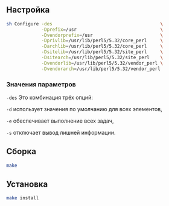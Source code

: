 <package-info :package="package" showsbu></package-info>

<script>
		new Vue({
		el: '#main',
		data: { package: {} },
		mounted: function () {
				this.getPackage('perl');
		},
		methods: {
			getPackage: function(name) {
					getPackage(name)
					.then(response => this.package = response);
			},
		}
  })
</script>

## Настройка

<!-- TODO: Заменять вручную, т.к. в таком выводе нельзя использовать функционал vuejs -->

```bash
sh Configure -des                                        \
             -Dprefix=/usr                               \
             -Dvendorprefix=/usr                         \
             -Dprivlib=/usr/lib/perl5/5.32/core_perl     \
             -Darchlib=/usr/lib/perl5/5.32/core_perl     \
             -Dsitelib=/usr/lib/perl5/5.32/site_perl     \
             -Dsitearch=/usr/lib/perl5/5.32/site_perl    \
             -Dvendorlib=/usr/lib/perl5/5.32/vendor_perl \
             -Dvendorarch=/usr/lib/perl5/5.32/vendor_perl
```

### Значения параметров

`-des` Это комбинация трёх опций:

`-d` использует значения по умолчанию для всех элементов,

`-e` обеспечивает выполнение всех задач,

`-s` отключает вывод лишней информации.

## Сборка

```bash
make
```

## Установка

```bash
make install
```
